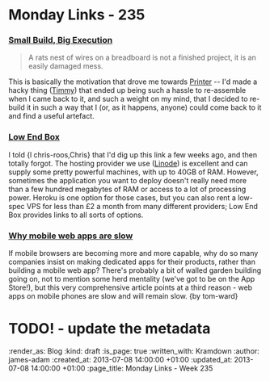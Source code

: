 Monday Links - 235
============

### [Small Build, Big Execution](http://cpprojects.blogspot.co.uk/2013/07/small-build-big-execuition.html)

> A rats nest of wires on a breadboard is not a finished project, it is an easily damaged mess.

This is basically the motivation that drove me towards [Printer](/printer) -- I'd made a hacky thing ([Timmy](/timmy)) that ended up being such a hassle to re-assemble when I came back to it, and such a weight on my mind, that I decided to re-build it in such a way that I (or, as it happens, anyone) could come back to it and find a useful artefact.


### [Low End Box](http://www.lowendbox.com/)

I told {l chris-roos,Chris} that I'd dig up this link a few weeks ago, and then totally forgot. The hosting provider we use ([Linode](http://www.linode.com/?r=6f2e7f0dbc623e6d0db13dd153f4b2c57eb09ce2)) is excellent and can supply some pretty powerful machines, with up to 40GB of RAM. However, sometimes the application you want to deploy doesn't really need more than a few hundred megabytes of RAM or access to a lot of processing power. Heroku is one option for those cases, but you can also rent a low-spec VPS for less than £2 a month from many different providers; Low End Box provides links to all sorts of options.

### [Why mobile web apps are slow](http://sealedabstract.com/rants/why-mobile-web-apps-are-slow/)

If mobile browsers are becoming more and more capable, why do so many companies insist on making dedicated apps for their products, rather than building a mobile web app?  There's probably a bit of walled garden building going on, not to mention some herd mentality (we've got to be on the App Store!), but this very comprehensive article points at a third reason - web apps on mobile phones are slow and will remain slow. {by tom-ward}

# TODO! - update the metadata

:render_as: Blog
:kind: draft
:is_page: true
:written_with: Kramdown
:author: james-adam
:created_at: 2013-07-08 14:00:00 +01:00
:updated_at: 2013-07-08 14:00:00 +01:00
:page_title: Monday Links - Week 235
